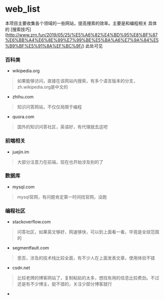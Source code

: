 # web_list
本项目主要收集各个领域的一些网站，提高搜索的效率。主要是和编程相关
具体的 [搜索技巧] (http://www.zrn.fun/2019/05/25/%E5%A6%82%E4%BD%95%E8%BF%87%E6%BB%A4%E6%8E%89%E7%99%BE%E5%BA%A6%E7%9A%84%E5%B9%BF%E5%91%8A%EF%BC%9F/) 此处可见

### 百科类
* wikipedia.org
> 如果能够访问，直接在该网站内搜索，有多个语言版本的分支，zh.wikipedia.org是中文的
* zhihu.com
> 知识问答网站，不仅仅局限于编程
* quora.com
> 国外的知识问答社区，英语好，有代理就去这吧

### 前端相关
* juejin.im
> 大部分注意力在前端，现在也开始涉及别的了

### 数据库
* mysql.com
> mysql官网，有问题肯定第一时间找官网，没跑

### 编程社区
* stackoverflow.com
> 问答社区，如果英文够好，网速够快，可以到上面看一看，毕竟是全球范围的
* segmentfault.com
> 思否，涉及的技术栈比较全面，有不少人在上面发表文章，使用体验不错
* csdn.net
> 比较老牌的博客网站了，复制粘贴的太多，想找有用的信息比较费劲。不过还是有不少博主，挺不错的，关注少部分博客就行
* 




